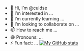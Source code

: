 - 👋 Hi, I’m @cuidse
- 👀 I’m interested in ...
- 🌱 I’m currently learning ...
- 💞️ I’m looking to collaborate on ...
- 📫 How to reach me ...
- 😄 Pronouns: ...
- ⚡ Fun fact: ...
[![My GitHub stats](https://github-readme-stats.vercel.app/api?username=saturat2011)](https://github.com/anuraghazra/github-readme-stats)
